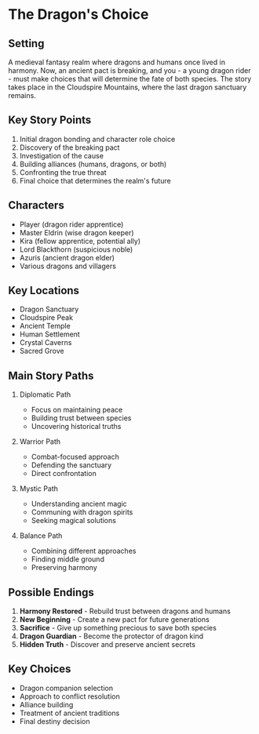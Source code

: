 # The Dragon's Choice

## Setting
A medieval fantasy realm where dragons and humans once lived in harmony. Now, an ancient pact is breaking, and you - a young dragon rider - must make choices that will determine the fate of both species. The story takes place in the Cloudspire Mountains, where the last dragon sanctuary remains.

## Key Story Points
1. Initial dragon bonding and character role choice
2. Discovery of the breaking pact
3. Investigation of the cause
4. Building alliances (humans, dragons, or both)
5. Confronting the true threat
6. Final choice that determines the realm's future

## Characters
- Player (dragon rider apprentice)
- Master Eldrin (wise dragon keeper)
- Kira (fellow apprentice, potential ally)
- Lord Blackthorn (suspicious noble)
- Azuris (ancient dragon elder)
- Various dragons and villagers

## Key Locations
- Dragon Sanctuary
- Cloudspire Peak
- Ancient Temple
- Human Settlement
- Crystal Caverns
- Sacred Grove

## Main Story Paths
1. Diplomatic Path
   - Focus on maintaining peace
   - Building trust between species
   - Uncovering historical truths

2. Warrior Path
   - Combat-focused approach
   - Defending the sanctuary
   - Direct confrontation

3. Mystic Path
   - Understanding ancient magic
   - Communing with dragon spirits
   - Seeking magical solutions

4. Balance Path
   - Combining different approaches
   - Finding middle ground
   - Preserving harmony

## Possible Endings
1. **Harmony Restored** - Rebuild trust between dragons and humans
2. **New Beginning** - Create a new pact for future generations
3. **Sacrifice** - Give up something precious to save both species
4. **Dragon Guardian** - Become the protector of dragon kind
5. **Hidden Truth** - Discover and preserve ancient secrets

## Key Choices
- Dragon companion selection
- Approach to conflict resolution
- Alliance building
- Treatment of ancient traditions
- Final destiny decision
